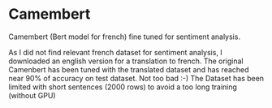 # Camembert
Camembert (Bert model for french) fine tuned for sentiment analysis.

As I did not find relevant french dataset for sentiment analysis, I downloaded an english version for a translation to french.
The original Camenbert has been tuned with the translated dataset and has reached near 90% of accuracy on test dataset. Not too bad :-)
The Dataset has been limited with short sentences (2000 rows) to avoid a too long training (without GPU)
